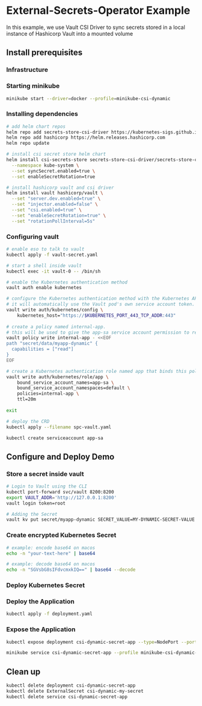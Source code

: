 # External-Secrets-Operator Example

In this example, we use Vault CSI Driver to sync secrets stored in a local instance of Hashicorp Vault into a mounted volume

## Install prerequisites

### Infrastructure

### Starting minikube

```bash
minikube start --driver=docker --profile=minikube-csi-dynamic
```

### Installing dependencies

```bash
# add helm chart repos
helm repo add secrets-store-csi-driver https://kubernetes-sigs.github.io/secrets-store-csi-driver/charts
helm repo add hashicorp https://helm.releases.hashicorp.com
helm repo update

# install csi secret store helm chart
helm install csi-secrets-store secrets-store-csi-driver/secrets-store-csi-driver \
  --namespace kube-system \
  --set syncSecret.enabled=true \
  --set enableSecretRotation=true

# install hashicorp vault and csi driver
helm install vault hashicorp/vault \
  --set "server.dev.enabled=true" \
  --set "injector.enabled=false" \
  --set "csi.enabled=true" \
  --set "enableSecretRotation=true" \
  --set "rotationPollInterval=5s"
```

### Configuring vault

```bash
# enable eso to talk to vault
kubectl apply -f vault-secret.yaml
```

```bash
# start a shell inside vault
kubectl exec -it vault-0 -- /bin/sh

# enable the Kubernetes authentication method
vault auth enable kubernetes

# configure the Kubernetes authentication method with the Kubernetes API address.
# it will automatically use the Vault pod's own service account token.
vault write auth/kubernetes/config \
    kubernetes_host="https://$KUBERNETES_PORT_443_TCP_ADDR:443"
    
# create a policy named internal-app.
# this will be used to give the app-sa service account permission to read the kv secret created earlier.
vault policy write internal-app - <<EOF
path "secret/data/myapp-dynamic" {
  capabilities = ["read"]
}
EOF

# create a Kubernetes authentication role named app that binds this policy with a Kubernetes service account named app-sa.
vault write auth/kubernetes/role/app \
    bound_service_account_names=app-sa \
    bound_service_account_namespaces=default \
    policies=internal-app \
    ttl=20m
    
exit
```

```bash
# deploy the CRD
kubectl apply --filename spc-vault.yaml
```

```bash
kubectl create serviceaccount app-sa
```

## Configure and Deploy Demo

### Store a secret inside vault

```bash
# Login to Vault using the CLI
kubectl port-forward svc/vault 8200:8200
export VAULT_ADDR='http://127.0.0.1:8200'
vault login token=root

# Adding the Secret
vault kv put secret/myapp-dynamic SECRET_VALUE=MY-DYNAMIC-SECRET-VALUE
```

### Create encrypted Kubernetes Secret

```bash
# example: encode base64 on macos
echo -n "your-text-here" | base64

# example: decode base64 on macos
echo -n "SGVsbG8sIFdvcmxkIQ==" | base64 --decode
```

### Deploy Kubernetes Secret

### Deploy the Application

```bash
kubectl apply -f deployment.yaml
```

### Expose the Application

```bash
kubectl expose deployment csi-dynamic-secret-app --type=NodePort --port=8080

minikube service csi-dynamic-secret-app --profile minikube-csi-dynamic-dynamic
```

## Clean up

```bash
kubectl delete deployment csi-dynamic-secret-app
kubectl delete ExternalSecret csi-dynamic-my-secret
kubectl delete service csi-dynamic-secret-app
```
